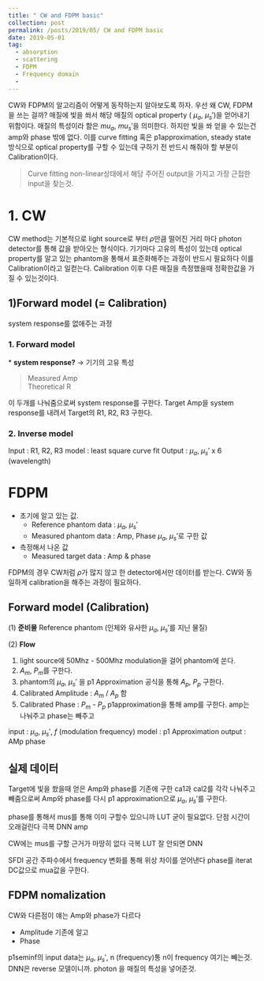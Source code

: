 ```yaml
---
title: " CW and FDPM basic"
collection: post
permalink: /posts/2019/05/ CW and FDPM basic
date: 2019-05-01
tag:
  - absorption
  - scattering
  - FDPM
  - Frequency domain
  - 
---
```

CW와 FDPM의 알고리즘이 어떻게 동작하는지 알아보도록 하자.
우선 왜 CW, FDPM을 쓰는 걸까? 매질에 빛을 쏴서 해당 매질의 optical property ( $\mu_a$,  $\mu_s'$)을 얻어내기 위함이다.
매질의 특성이라 함은 $mu_a$,  $mu_s'$을 의미한다.
하지만 빛을 쏴 얻을 수 있는건 amp와 phase 밖에 없다.
이를 curve fitting 혹은 p1approximation, steady state 방식으로
optical property를 구할 수 있는데 구하기 전 반드시 해줘야 할 부분이 
Calibration이다.
> Curve fitting
> non-linear상태에서 해당 주어진 output을 가지고 가장 근접한 input을 찾는것.
> 
# 1. CW
CW method는 기본적으로 light source로 부터 $\rho$만큼 떨어진 거리 마다 photon detector를 통해 값을 받아오는 형식이다.
기기마다 고유의 특성이 있는데 optical property를 알고 있는 phantom을 통해서 표준화해주는 과정이 반드시 필요하다 이를 Calibration이라고 일컫는다.
Calibration 이후 다른 매질을 측정했을때 정확한값을 가질 수 있는것이다.

## 1)Forward model (= Calibration)

system response를 없애주는 과정
### 1. Forward model
\* **system response?** -> 기기의 고유 특성
> Measured Amp    
> Theoretical R   

이 두개를 나눠줌으로써 system response를 구한다.
Target Amp을 system response를 내려서 
Target의 R1, R2, R3 구한다. 

### 2. Inverse model
Input : R1, R2, R3
model : least square curve fit
Output : $\mu_a$, $\mu_s'$ x 6 (wavelength)

# FDPM
- 초기에 알고 있는 값.
	- Reference phantom data : $\mu_a$, $\mu_s'$
	- Measured phantom data : Amp, Phase
	$\mu_a$, $\mu_s'$로 구한 값
- 측정해서 나온 값
	- Measured target data : Amp & phase

FDPM의 경우 CW처럼 $\rho$가 많지 않고 한 detector에서만 데이터를 받는다. CW와 동일하게 calibration을 해주는 과정이 필요하다.

## Forward model (Calibration)
(1) **준비물** 
 Reference phantom (인체와 유사한 $\mu_a$, $\mu_s'$를 지닌 물질)

(2) **Flow**
1. light source에 50Mhz - 500Mhz modulation을 걸어 phantom에 쏜다.
2. $A_m$, $P_m$를 구한다.
3. phantom의  $\mu_a$, $\mu_s'$ 을 p1 Approximation 공식을 통해  $A_p$, $P_p$ 구한다. 
4. Calibrated Amplitude : $A_m$ / $A_p$ 함
5. Calibrated Phase : $P_m$ - $P_p$
p1approximation을 통해 amp를 구한다. 
amp는 나눠주고 phase는 빼주고

input : $\mu_a$, $\mu_s'$, $f$ (modulation frequency)
model : p1 Approximation
output : AMp phase

## 실제 데이터
Target에 빛을 쐈을때 얻은 Amp와 phase를
기존에 구한 ca1과 cal2를 각각 나눠주고 빼줌으로써
Amp와 phase를 다시 p1 approximation으로 $\mu_a$, $\mu_s'$를 구한다.

phase를 통해서 mus를 통해 이미 구할수 있으니까 LUT 굳이 필요없다.
단점 시간이 오래걸린다 극복 DNN amp

CW에는 mus를 구할 근거가 마땅히 없다 극복 LUT
잘 안되면 DNN

SFDI 공간 주파수에서 frequency 변화를 통해 위상 차이를 얻어낸다
phase를 iterat
DC값으로 mua값을 구한다.


## FDPM nomalization
CW와 다른점이 얘는 Amp와 phase가 다르다
- Amplitude
기존에 알고
- Phase


p1seminf의 input data는 $\mu_a$, $\mu_s'$, n (frequency)통
n이 frequency 
여기는 빼는것.
DNN은 reverse 모델이니까.
photon 을 매질의 특성을 넣어준것.

<!--stackedit_data:
eyJoaXN0b3J5IjpbMTcxNjg2OTMwMCwtMTExNzc3ODY1MywtMT
I2NDk2NDc1MCwtODEwNzU2ODQ0LC03NDUyMzQyNjksLTkwNzY1
NTI4MSw3NDI2NzQzNDUsMjk1MzAwNzY3LDE3MzUxMzk1ODAsLT
k0ODIxOTg0XX0=
-->